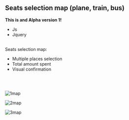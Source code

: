 <h2>Seats selection map (plane, train, bus)</h2>
<b>This is and Alpha version 1!</b>
<br>
<ul>
  <li>Js</li>
  <li>Jquery</li>
</ul>
<br>
Seats selection map:
<br>
<ul>
  <li>
    Multiple places selection
  </li>
  <li>Total amount spent</li>
  <li>Visual confirmation</li>
</ul>
<br><br>

![1map](https://github.com/protsenkomaksym/SeatsMap/assets/1122896/c9a5d842-7e97-4bfd-9cbc-03a668e3ebd4)

![2map](https://github.com/protsenkomaksym/SeatsMap/assets/1122896/6b69b65b-a8be-4cfa-bf15-c4a073701209)

![3map](https://github.com/protsenkomaksym/SeatsMap/assets/1122896/9ef84aab-2fc5-4aae-bc0f-1cd97d4dbf3d)
